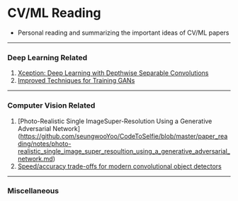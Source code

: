 # CV/ML Reading 
- Personal reading and summarizing the important ideas of CV/ML papers

--------------------

### Deep Learning Related
1. [Xception: Deep Learning with Depthwise Separable Convolutions](https://github.com/seungwooYoo/CodeToSelfie/blob/master/paper_reading/notes/xception_deep_learning_with_depthwise_separable_convolutions.md) 
2. [Improved Techniques for Training GANs](https://github.com/seungwooYoo/CodeToSelfie/blob/master/paper_reading/notes/improved_techniques_for_training_GANs.mdd)

-------------------
### Computer Vision Related 
1. [Photo-Realistic Single ImageSuper-Resolution Using a Generative Adversarial Network] (https://github.com/seungwooYoo/CodeToSelfie/blob/master/paper_reading/notes/photo-realistic_single_image_super_resoultion_using_a_generative_adversarial_network.md) 
2. [Speed/accuracy trade-offs for modern convolutional object detectors](https://github.com/seungwooYoo/TreasuredWritingCVMLPapers/blob/master/notes/speed_accuracy_trade_offs_for_modern_convolutional_object_detectors.md)

---------------------

### Miscellaneous

